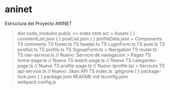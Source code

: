 # aninet



Estructura del Proyecto
ANINET
  > dist
  > node_modules
  > public
    <> index.html
  > src
    > Assets
      { } commentList.json
      { } postList.json
      { } profileData.json
    > Components
      TS comments
      TS footer.ts
      TS header.ts
      TS LoginForm.ts
      TS post.ts
      TS postlist.ts
      TS profile.ts
      TS SignupForm.ts
    > Navigation
      TS router.ts        
      TS nav-service.ts   // Nuevo: Servicio de navegación
    > Pages
      TS home-page.ts     // Nuevo
      TS watch-page.ts    // Nuevo
      TS categories-page.ts // Nuevo
      TS profile-page.ts  // Nuevo (profile.ts)
    > Services
      TS api-service.ts   // Nuevo: Jikan API
    TS index.ts
  .gitignore
{ } package-lock.json
{ } package.json
  README.md
  tsconfig.json
  webpack.config.js